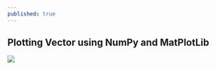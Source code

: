 ```yaml
---
published: true
---
```

## Plotting Vector using NumPy and MatPlotLib

![]({{site.baseurl}}/images/LAB2.1.jpg)
